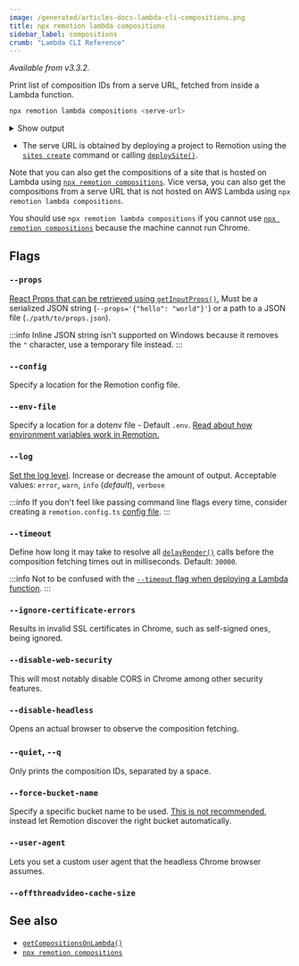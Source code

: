 ```yaml
---
image: /generated/articles-docs-lambda-cli-compositions.png
title: npx remotion lambda compositions
sidebar_label: compositions
crumb: "Lambda CLI Reference"
---
```


_Available from v3.3.2._

Print list of composition IDs from a serve URL, fetched from inside a Lambda function.

```bash
npx remotion lambda compositions <serve-url>
```

<details>
<summary>Show output
</summary>
<pre>
looped                          60      1080x1080      200 (3.33 sec)<br/>
cancel-render                   30      920x720        100 (3.33 sec)<br/>
iframe                          30      1080x1080      10 (0.33 sec)<br/>
stagger-test                    30      1280x720       100 (3.33 sec)<br/>
freeze-example                  30      1280x720       300 (10.00 sec)<br/>
base-spring                     30      1080x1080      100 (3.33 sec)<br/>
spring-with-duration            30      1080x1080      100 (3.33 sec)<br/>
missing-img                     30      1080x1080      10 (0.33 sec)<br/>
ten-frame-tester                30      1080x1080      10 (0.33 sec)<br/>
framer                          30      1080x1080      100 (3.33 sec)<br/>
skip-zero-frame                 30      1280x720       100 (3.33 sec)<br/>
scripts                         30      1280x720       100 (3.33 sec)<br/>
many-audio                      30      1280x720       30 (1.00 sec)<br/>
error-on-frame-10               30      1280x720       1000000 (33333.33 sec)<br/>
wrapped-in-context                      1280x720       Still<br/>
drop-dots                       30      1080x1080      5400 (180.00 sec)<br/>
</pre>
</details>

- The serve URL is obtained by deploying a project to Remotion using the [`sites create`](/docs/lambda/cli/sites#create) command or calling [`deploySite()`](/docs/lambda/deploysite).

Note that you can also get the compositions of a site that is hosted on Lambda using [`npx remotion compositions`](/docs/cli/compositions). Vice versa, you can also get the compositions from a serve URL that is not hosted on AWS Lambda using `npx remotion lambda compositions`.

You should use `npx remotion lambda compositions` if you cannot use [`npx remotion compositions`](/docs/cli/compositions) because the machine cannot run Chrome.

## Flags

### `--props`

[React Props that can be retrieved using `getInputProps()`.](/docs/get-input-props) Must be a serialized JSON string (`--props='{"hello": "world"}'`) or a path to a JSON file (`./path/to/props.json`).

:::info
Inline JSON string isn't supported on Windows because it removes the `"` character, use a temporary file instead.
:::

### `--config`

Specify a location for the Remotion config file.

### `--env-file`

Specify a location for a dotenv file - Default `.env`. [Read about how environment variables work in Remotion.](/docs/env-variables)

### `--log`

[Set the log level](/docs/config#setlevel). Increase or decrease the amount of output. Acceptable values: `error`, `warn`, `info` (_default_), `verbose`

:::info
If you don't feel like passing command line flags every time, consider creating a `remotion.config.ts` [config file](/docs/config).
:::

### `--timeout`

Define how long it may take to resolve all [`delayRender()`](/docs/delay-render) calls before the composition fetching times out in milliseconds. Default: `30000`.

:::info
Not to be confused with the [`--timeout` flag when deploying a Lambda function](/docs/lambda/cli/functions#--timeout).
:::

### `--ignore-certificate-errors`

Results in invalid SSL certificates in Chrome, such as self-signed ones, being ignored.

### `--disable-web-security`

This will most notably disable CORS in Chrome among other security features.

### `--disable-headless`

Opens an actual browser to observe the composition fetching.

### `--quiet`, `--q`

Only prints the composition IDs, separated by a space.

### `--force-bucket-name`<AvailableFrom v="3.3.42" />

Specify a specific bucket name to be used. [This is not recommended](/docs/lambda/multiple-buckets), instead let Remotion discover the right bucket automatically.

### `--user-agent`<AvailableFrom v="3.3.83"/>

Lets you set a custom user agent that the headless Chrome browser assumes.

### `--offthreadvideo-cache-size`<AvailableFrom v="4.0.23"/>

<Options id="offthreadvideo-cache-size" />

## See also

- [`getCompositionsOnLambda()`](/docs/lambda/getcompositionsonlambda)
- [`npx remotion compositions`](/docs/cli/compositions)

